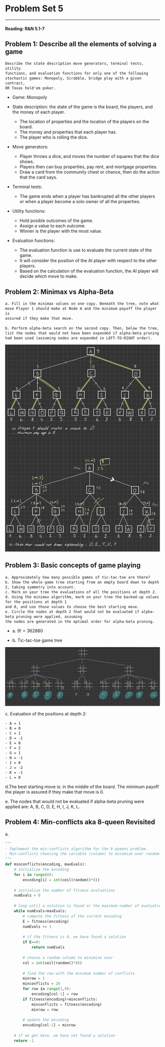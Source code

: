 # Problem Set 5
---
#### Reading: R&N 5.1-7

## Problem 1: Describe all the elements of solving a game
```
Describe the state description move generators, terminal tests, utility
functions, and evaluation functions for only one of the following
stochastic games: Monopoly, Scrabble, bridge play with a given contract,
OR Texas hold'em poker.
```

- Game: Monopoly

- State description: the state of the game is the board, the players, and the money of each player.
    - The location of properties and the location of the players on the board.
    - The money and properties that each player has.
    - The player who is rolling the dice.
- Move generators:
    - Player throws a dice, and moves the number of squares that the dice shows.
    - Players then can buy properties, pay rent, and mortgage properties.
    - Draw a card from the community chest or chance, then do the action that the card says.

- Terminal tests:
    - The game ends when a player has bankrupted all the other players or when a player become a solo 
    owner of all the properties.


- Utility functions:
    - Hold posible outcomes of the game.
    - Assign a value to each outcome.
    - Winner is the player with the most value.

- Evaluation functions:
    - The evaluation function is use to evaluate the current state of the game.
    - It will consider the position of the AI player with respect to the other players.
    - Based on the calculation of the evaluation function, the AI player will decide which move to make.


## Problem 2: Minimax vs Alpha-Beta
``` 
a. Fill in the minimax values on one copy. Beneath the tree, note what
move Player 1 should make at Node A and the minimum payoff the player is
assured if they make that move.

b. Perform alpha-beta search on the second copy. Then, below the tree,
list the nodes that would not have been expanded if alpha-beta pruning
had been used (assuming nodes are expanded in LEFT-TO-RIGHT order).
``` 
![(a)[HW2.png]](HW2.png)
## Problem 3: Basic concepts of game playing 
```
a. Approximately how many possible games of tic-tac-toe are there?
b. Show the whole game tree starting from an empty board down to depth 2, taking symmetry into account.
c. Mark on your tree the evaluations of all the positions at depth 2.
d. Using the minimax algorithm, mark on your tree the backed-up values for the positions at depth 1
and 0, and use those values to choose the best starting move. 
e. Circle the nodes at depth 2 that would not be evaluated if alpha-beta pruning were applied, assuming
the nodes are generated in the optimal order for alpha-beta pruning.
```

- a. $9! = 362880$

- b. Tic-tac-toe game tree

![(b)[Partb.png]](Partb.png)

c. Evaluation of the positions at depth 2:

    - A = 1
    - B = 0
    - C = 1
    - D = -1
    - E = 0
    - F = 2
    - G = 1
    - H = -1
    - I = 0
    - J = -2
    - K = -1
    - L = 0
d.The best starting move is: in the middle of the board. The minimum payoff the player is assured if they make that move is 0.

e. The nodes that would not be evaluated if alpha-beta pruning were applied are: A, B, C, D, E, H, I, J, K, L.

## Problem 4: Min-conflicts aka 8-queen Revisited
a.
```python
"""
- Implement the min-conflicts algorithm for the 8-queens problem.
- Min-conflicts choosing the variable (column) to minimize over randomly.
"""
def minconflicts(encoding, maxEvals):
    # initialize the encoding
    for i in range(8):
        encoding[i] = int(ceil(random()*8))
    
    # initialize the number of fitness evaluations
    numEvals = 0
    
    # loop until a solution is found or the maximum number of evaluations is reached
    while numEvals<maxEvals:
        # compute the fitness of the current encoding
        E = fitness(encoding)
        numEvals += 1
    
        # if the fitness is 0, we have found a solution
        if E==0:
            return numEvals
    
        # choose a random column to minimize over
        col = int(ceil(random()*8))
    
        # find the row with the minimum number of conflicts
        minrow = 1
        minconflicts = 28
        for row in range(1,9):
            encoding[col-1] = row
        if fitness(encoding)<minconflicts:
            minconflicts = fitness(encoding)
            minrow = row
    
        # update the encoding
        encoding[col-1] = minrow
    
    # if we get here, we have not found a solution
    return -1
```

